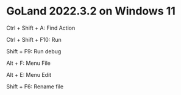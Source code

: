 # GoLand 2022.3.2 on Windows 11

Ctrl + Shift + A: Find Action

Ctrl + Shift + F10: Run

Shift + F9: Run debug

Alt + F: Menu File

Alt + E: Menu Edit

Shift + F6: Rename file

